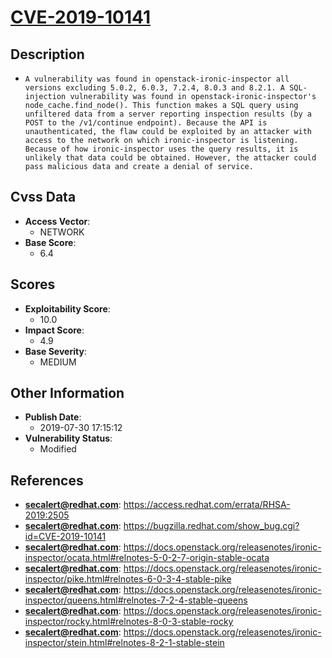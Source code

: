 
# [CVE-2019-10141](https://cve.mitre.org/cgi-bin/cvename.cgi?name=CVE-2019-10141)

## Description

- `A vulnerability was found in openstack-ironic-inspector all versions excluding 5.0.2, 6.0.3, 7.2.4, 8.0.3 and 8.2.1. A SQL-injection vulnerability was found in openstack-ironic-inspector's node_cache.find_node(). This function makes a SQL query using unfiltered data from a server reporting inspection results (by a POST to the /v1/continue endpoint). Because the API is unauthenticated, the flaw could be exploited by an attacker with access to the network on which ironic-inspector is listening. Because of how ironic-inspector uses the query results, it is unlikely that data could be obtained. However, the attacker could pass malicious data and create a denial of service.`

## Cvss Data

- **Access Vector**:
  - NETWORK
- **Base Score**:
  - 6.4

## Scores

- **Exploitability Score**:
  - 10.0
- **Impact Score**:
  - 4.9
- **Base Severity**:
  - MEDIUM

## Other Information

- **Publish Date**:
  - 2019-07-30 17:15:12
- **Vulnerability Status**:
  - Modified

## References

- **secalert@redhat.com**: https://access.redhat.com/errata/RHSA-2019:2505
- **secalert@redhat.com**: https://bugzilla.redhat.com/show_bug.cgi?id=CVE-2019-10141
- **secalert@redhat.com**: https://docs.openstack.org/releasenotes/ironic-inspector/ocata.html#relnotes-5-0-2-7-origin-stable-ocata
- **secalert@redhat.com**: https://docs.openstack.org/releasenotes/ironic-inspector/pike.html#relnotes-6-0-3-4-stable-pike
- **secalert@redhat.com**: https://docs.openstack.org/releasenotes/ironic-inspector/queens.html#relnotes-7-2-4-stable-queens
- **secalert@redhat.com**: https://docs.openstack.org/releasenotes/ironic-inspector/rocky.html#relnotes-8-0-3-stable-rocky
- **secalert@redhat.com**: https://docs.openstack.org/releasenotes/ironic-inspector/stein.html#relnotes-8-2-1-stable-stein
